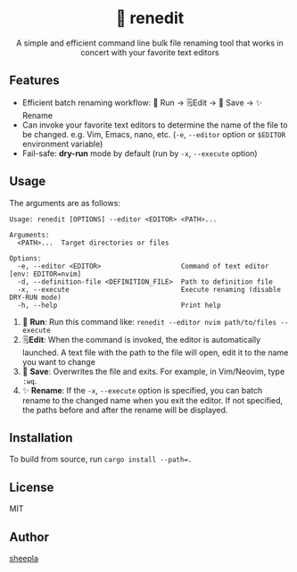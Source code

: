 <div align="center">

# 🚀 renedit

</div>

<div align="center">

A simple and efficient command line bulk file renaming tool that works in concert with your favorite text editors

</div>

## Features

- Efficient batch renaming workflow: 💨 Run → 🗒️Edit → 💾 Save → ✨ Rename
- Can invoke your favorite text editors to determine the name of the file to be changed. e.g. Vim, Emacs, nano, etc. (`-e`, `--editor` option or `$EDITOR` environment variable)
- Fail-safe: **dry-run** mode by default (run by `-x`, `--execute` option)

## Usage

The arguments are as follows:

```
Usage: renedit [OPTIONS] --editor <EDITOR> <PATH>...

Arguments:
  <PATH>...  Target directories or files

Options:
  -e, --editor <EDITOR>                    Command of text editor [env: EDITOR=nvim]
  -d, --definition-file <DEFINITION_FILE>  Path to definition file
  -x, --execute                            Execute renaming (disable DRY-RUN mode)
  -h, --help                               Print help
```

1. 💨 **Run**: Run this command like: `renedit --editor nvim path/to/files --execute`
1. 🗒️**Edit**: When the command is invoked, the editor is automatically launched. A text file with the path to the file will open, edit it to the name you want to change
1. 💾 **Save**: Overwrites the file and exits. For example, in Vim/Neovim, type `:wq`.
1. ✨ **Rename**: If the `-x`, `--execute` option is specified, you can batch rename to the changed name when you exit the editor. If not specified, the paths before and after the rename will be displayed.


## Installation

To build from source, run `cargo install --path=.`

## License

MIT

## Author

[sheepla](https://github.com/sheepla)
